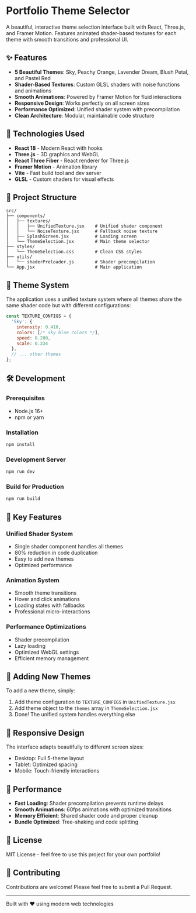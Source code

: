 # Portfolio Theme Selector

A beautiful, interactive theme selection interface built with React, Three.js, and Framer Motion. Features animated shader-based textures for each theme with smooth transitions and professional UI.

## ✨ Features

- **5 Beautiful Themes**: Sky, Peachy Orange, Lavender Dream, Blush Petal, and Pastel Red
- **Shader-Based Textures**: Custom GLSL shaders with noise functions and animations
- **Smooth Animations**: Powered by Framer Motion for fluid interactions
- **Responsive Design**: Works perfectly on all screen sizes
- **Performance Optimized**: Unified shader system with precompilation
- **Clean Architecture**: Modular, maintainable code structure

## 🚀 Technologies Used

- **React 18** - Modern React with hooks
- **Three.js** - 3D graphics and WebGL
- **React Three Fiber** - React renderer for Three.js
- **Framer Motion** - Animation library
- **Vite** - Fast build tool and dev server
- **GLSL** - Custom shaders for visual effects

## 📁 Project Structure

```
src/
├── components/
│   ├── textures/
│   │   ├── UnifiedTexture.jsx    # Unified shader component
│   │   └── NoiseTexture.jsx      # Fallback noise texture
│   ├── SplashScreen.jsx          # Loading screen
│   └── ThemeSelection.jsx        # Main theme selector
├── styles/
│   └── ThemeSelection.css        # Clean CSS styles
├── utils/
│   └── shaderPreloader.js        # Shader precompilation
└── App.jsx                       # Main application
```

## 🎨 Theme System

The application uses a unified texture system where all themes share the same shader code but with different configurations:

```javascript
const TEXTURE_CONFIGS = {
  'Sky': {
    intensity: 0.410,
    colors: [/* sky blue colors */],
    speed: 0.200,
    scale: 0.334
  },
  // ... other themes
};
```

## 🛠️ Development

### Prerequisites
- Node.js 16+ 
- npm or yarn

### Installation
```bash
npm install
```

### Development Server
```bash
npm run dev
```

### Build for Production
```bash
npm run build
```

## 🎯 Key Features

### Unified Shader System
- Single shader component handles all themes
- 80% reduction in code duplication
- Easy to add new themes
- Optimized performance

### Animation System
- Smooth theme transitions
- Hover and click animations
- Loading states with fallbacks
- Professional micro-interactions

### Performance Optimizations
- Shader precompilation
- Lazy loading
- Optimized WebGL settings
- Efficient memory management

## 🎨 Adding New Themes

To add a new theme, simply:

1. Add theme configuration to `TEXTURE_CONFIGS` in `UnifiedTexture.jsx`
2. Add theme object to the `themes` array in `ThemeSelection.jsx`
3. Done! The unified system handles everything else

## 📱 Responsive Design

The interface adapts beautifully to different screen sizes:
- Desktop: Full 5-theme layout
- Tablet: Optimized spacing
- Mobile: Touch-friendly interactions

## 🚀 Performance

- **Fast Loading**: Shader precompilation prevents runtime delays
- **Smooth Animations**: 60fps animations with optimized transitions
- **Memory Efficient**: Shared shader code and proper cleanup
- **Bundle Optimized**: Tree-shaking and code splitting

## 📄 License

MIT License - feel free to use this project for your own portfolio!

## 🤝 Contributing

Contributions are welcome! Please feel free to submit a Pull Request.

---

Built with ❤️ using modern web technologies